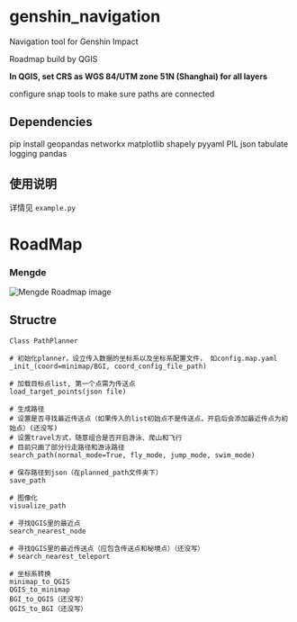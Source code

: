# genshin_navigation

Navigation tool for Genshin Impact

Roadmap build by QGIS

**In QGIS, set CRS as WGS 84/UTM zone 51N (Shanghai) for all layers**

configure snap tools to make sure paths are connected

## Dependencies

pip install geopandas networkx matplotlib shapely pyyaml PIL json tabulate logging pandas

## 使用说明

详情见 `example.py`

# RoadMap

### Mengde

![Mengde Roadmap](genshin_map/2D/mengde/mengde_roadmap.png)
image

## Structre

```
Class PathPlanner

# 初始化planner，设立传入数据的坐标系以及坐标系配置文件， 如config.map.yaml
_init_(coord=minimap/BGI, coord_config_file_path)

# 加载目标点list, 第一个点需为传送点
load_target_points(json file)

# 生成路径
# 设置是否寻找最近传送点（如果传入的list初始点不是传送点，开启后会添加最近传点为初始点）(还没写)
# 设置travel方式，随意组合是否开启游泳、爬山和飞行
# 目前只画了部分行走路径和游泳路径
search_path(normal_mode=True, fly_mode, jump_mode, swim_mode)

# 保存路径到json（在planned_path文件夹下）
save_path

# 图像化
visualize_path

# 寻找QGIS里的最近点
search_nearest_node

# 寻找QGIS里的最近传送点（应包含传送点和秘境点）（还没写）
# search_nearest_teleport

# 坐标系转换
minimap_to_QGIS
QGIS_to_minimap
BGI_to_QGIS（还没写）
QGIS_to_BGI（还没写）
```
